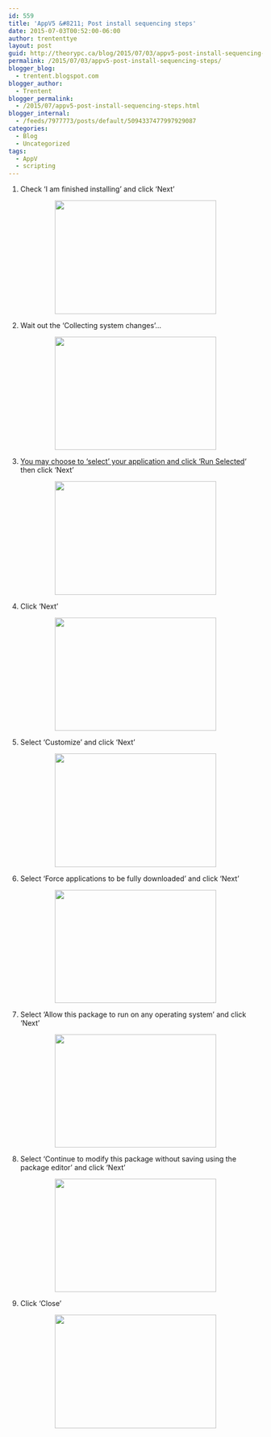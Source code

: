 ```yaml
---
id: 559
title: 'AppV5 &#8211; Post install sequencing steps'
date: 2015-07-03T00:52:00-06:00
author: trententtye
layout: post
guid: http://theorypc.ca/blog/2015/07/03/appv5-post-install-sequencing-steps/
permalink: /2015/07/03/appv5-post-install-sequencing-steps/
blogger_blog:
  - trentent.blogspot.com
blogger_author:
  - Trentent
blogger_permalink:
  - /2015/07/appv5-post-install-sequencing-steps.html
blogger_internal:
  - /feeds/7977773/posts/default/5094337477997929087
categories:
  - Blog
  - Uncategorized
tags:
  - AppV
  - scripting
---
```

1) Check &#8216;I am finished installing&#8217; and click &#8216;Next&#8217;

<div style="clear: both; text-align: center;">
  <a href="http://2.bp.blogspot.com/-RXOmgrjbeJY/VZYuxoydsMI/AAAAAAAAA3g/Gu6Bj-DGtYs/s1600/22.PNG" style="margin-left: 1em; margin-right: 1em;"><img border="0" height="225" src="http://2.bp.blogspot.com/-RXOmgrjbeJY/VZYuxoydsMI/AAAAAAAAA3g/Gu6Bj-DGtYs/s320/22.PNG" width="320" /></a>
</div>

2) Wait out the &#8216;Collecting system changes&#8217;&#8230;

<div style="clear: both; text-align: center;">
  <a href="http://2.bp.blogspot.com/-_n8vPbfOg9w/VZYvBBu75iI/AAAAAAAAA3o/oKFkE3aN5zo/s1600/23.PNG" style="margin-left: 1em; margin-right: 1em;"><img border="0" height="224" src="http://2.bp.blogspot.com/-_n8vPbfOg9w/VZYvBBu75iI/AAAAAAAAA3o/oKFkE3aN5zo/s320/23.PNG" width="320" /></a>
</div>

3) [You may choose to &#8216;select&#8217; your application and click &#8216;Run Selected](http://trentent.blogspot.ca/2015/01/how-important-is-it-to-launch-your.html)&#8216; then click &#8216;Next&#8217;

<div style="clear: both; text-align: center;">
  <a href="http://3.bp.blogspot.com/-vySTOnIf2ZA/VZYvU69JncI/AAAAAAAAA3w/_-wOof1GFWk/s1600/24.PNG" style="margin-left: 1em; margin-right: 1em;"><img border="0" height="225" src="http://3.bp.blogspot.com/-vySTOnIf2ZA/VZYvU69JncI/AAAAAAAAA3w/_-wOof1GFWk/s320/24.PNG" width="320" /></a>
</div>

4) Click &#8216;Next&#8217;

<div style="clear: both; text-align: center;">
  <a href="http://2.bp.blogspot.com/-dL-5IAZTDX8/VZYvvedoZUI/AAAAAAAAA34/rI3gB7HtdRo/s1600/25.PNG" style="margin-left: 1em; margin-right: 1em;"><img border="0" height="224" src="http://2.bp.blogspot.com/-dL-5IAZTDX8/VZYvvedoZUI/AAAAAAAAA34/rI3gB7HtdRo/s320/25.PNG" width="320" /></a>
</div>

<div style="clear: both; text-align: center;">
</div>

5) Select &#8216;Customize&#8217; and click &#8216;Next&#8217;

<div style="clear: both; text-align: center;">
  <a href="http://2.bp.blogspot.com/-bnhJt9Cd6eE/VZYv92ZfB2I/AAAAAAAAA4A/PBzwYn7fl2w/s1600/26.PNG" style="margin-left: 1em; margin-right: 1em;"><img border="0" height="225" src="http://2.bp.blogspot.com/-bnhJt9Cd6eE/VZYv92ZfB2I/AAAAAAAAA4A/PBzwYn7fl2w/s320/26.PNG" width="320" /></a>
</div>

6) Select &#8216;Force applications to be fully downloaded&#8217; and click &#8216;Next&#8217;

<div style="clear: both; text-align: center;">
  <a href="http://4.bp.blogspot.com/-vNFtiwCYxzk/VZYwQDHvO6I/AAAAAAAAA4I/ANLwOcyBm04/s1600/27.PNG" style="margin-left: 1em; margin-right: 1em;"><img border="0" height="224" src="http://4.bp.blogspot.com/-vNFtiwCYxzk/VZYwQDHvO6I/AAAAAAAAA4I/ANLwOcyBm04/s320/27.PNG" width="320" /></a>
</div>

7) Select &#8216;Allow this package to run on any operating system&#8217; and click &#8216;Next&#8217;

<div style="clear: both; text-align: center;">
  <a href="http://3.bp.blogspot.com/-UFrAGnuYKno/VZYwmqmuH0I/AAAAAAAAA4Q/XHDVZMPe1S8/s1600/28.PNG" style="margin-left: 1em; margin-right: 1em;"><img border="0" height="224" src="http://3.bp.blogspot.com/-UFrAGnuYKno/VZYwmqmuH0I/AAAAAAAAA4Q/XHDVZMPe1S8/s320/28.PNG" width="320" /></a>
</div>

8) Select &#8216;Continue to modify this package without saving using the package editor&#8217; and click &#8216;Next&#8217;

<div style="clear: both; text-align: center;">
  <a href="http://1.bp.blogspot.com/-lj_8nzNvQYI/VZYw3vvuJZI/AAAAAAAAA4Y/4xZKAkuBtuY/s1600/29.PNG" style="margin-left: 1em; margin-right: 1em;"><img border="0" height="224" src="http://1.bp.blogspot.com/-lj_8nzNvQYI/VZYw3vvuJZI/AAAAAAAAA4Y/4xZKAkuBtuY/s320/29.PNG" width="320" /></a>
</div>

9) Click &#8216;Close&#8217;

<div style="clear: both; text-align: center;">
  <a href="http://4.bp.blogspot.com/-4CqQxsO9aFE/VZYxG2ekQqI/AAAAAAAAA4g/Sz3ojZZ6GjI/s1600/30.PNG" style="margin-left: 1em; margin-right: 1em;"><img border="0" height="225" src="http://4.bp.blogspot.com/-4CqQxsO9aFE/VZYxG2ekQqI/AAAAAAAAA4g/Sz3ojZZ6GjI/s320/30.PNG" width="320" /></a>
</div>



<!-- AddThis Advanced Settings generic via filter on the_content -->

<!-- AddThis Share Buttons generic via filter on the_content -->